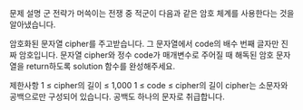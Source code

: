 문제 설명
군 전략가 머쓱이는 전쟁 중 적군이 다음과 같은 암호 체계를 사용한다는 것을 알아냈습니다.

암호화된 문자열 cipher를 주고받습니다.
그 문자열에서 code의 배수 번째 글자만 진짜 암호입니다.
문자열 cipher와 정수 code가 매개변수로 주어질 때 해독된 암호 문자열을 return하도록 solution 함수를 완성해주세요.

제한사항
1 ≤ cipher의 길이 ≤ 1,000
1 ≤ code ≤ cipher의 길이
cipher는 소문자와 공백으로만 구성되어 있습니다.
공백도 하나의 문자로 취급합니다.
